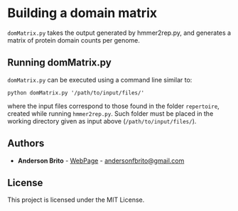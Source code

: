 # Building a domain matrix

`domMatrix.py` takes the output generated by hmmer2rep.py, and generates a matrix of protein domain counts per genome.

## Running domMatrix.py

`domMatrix.py` can be executed using a command line similar to:

```
python domMatrix.py '/path/to/input/files/'
```

where the input files correspond to those found in the folder `repertoire`, created while running `hmmer2rep.py`. Such folder must be placed in the working directory given as input above (`/path/to/input/files/`).


## Authors

* **Anderson Brito** - [WebPage](https://andersonbrito.github.io/) - andersonfbrito@gmail.com

## License

This project is licensed under the MIT License.

<!---
--->